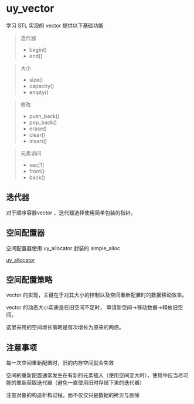 # uy_vector
学习 STL 实现的 vector
提供以下基础功能
> 迭代器
> * begin()
> * end()

> 大小
> * size()
> * capacity()
> * empty()

> 修改
> * push_back()
> * pop_back()
> * erase()
> * clear()
> * insert()

> 元素访问
> * vec[1]
> * front()
> * back()

## 迭代器
对于顺序容器vector ，迭代器选择使用简单包装的指针。

## 空间配置器
空间配置器使用 uy_allocator 封装的 simple_alloc

[uy_allocator](https://github.com/bobbymly/uy_allocator)

## 空间配置策略
vector 的实现，关键在于对其大小的控制以及空间重新配置时的数据移动效率。

vector 的动态大小实质是在旧空间不足时， 申请新空间->移动数据->释放旧空间。

这里采用的空间增长策略是每次增长为原来的两倍。

## 注意事项
每一次空间重新配置时，旧的内存空间就会失效

空间的重新配置通常发生在有新的元素插入（使用空间变大时），使用中应当尽可能的重新获取迭代器（避免一直使用旧时存储下来的迭代器）

注意对象的构造析构过程，而不仅仅只是数据的拷贝与删除
